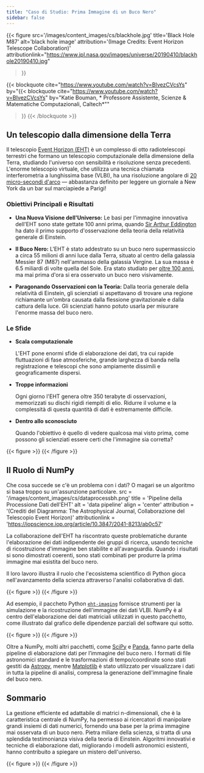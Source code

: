 ```yaml
---
title: "Caso di Studio: Prima Immagine di un Buco Nero"
sidebar: false
---
```


{{< figure
  src='/images/content_images/cs/blackhole.jpg'
  title='Black Hole M87'
  alt='black hole image'
  attribution='(Image Credits: Event Horizon Telescope Collaboration)'
  attributionlink="https://www.jpl.nasa.gov/images/universe/20190410/blackhole20190410.jpg"
>}}

{{< blockquote
  cite="https://www.youtube.com/watch?v=BIvezCVcsYs"
  by="{{< blockquote cite="https://www.youtube.com/watch?v=BIvezCVcsYs" by="Katie Bouman, \* Professore Assistente, Scienze & Matematiche Computazionali, Caltech\*""
>}}
{{< /blockquote >}}

## Un telescopio dalla dimensione della Terra

Il telescopio [Event Horizon (EHT)](https://eventhorizontelescope.org) è un complesso di otto radiotelescopi terrestri che formano un telescopio computazionale della dimensione della Terra, studiando l'universo con sensibilità e risoluzione senza precedenti.  L'enorme telescopio virtuale, che utilizza una tecnica chiamata interferometria a lunghissima base (VLBI), ha una risoluzione angolare di [20 micro-secondi d'arco][resolution] — abbastanza definito per leggere un giornale a New York da un bar sul marciapiede a Parigi!

[resolution]: https://eventhorizontelescope.org/press-release-april-10-2019-astronomers-capture-first-image-black-hole

### Obiettivi Principali e Risultati

- **Una Nuova Visione dell'Universo:** Le basi per l'immagine innovativa dell'EHT sono state gettate 100 anni prima, quando [Sir Arthur Eddington][eddington] ha dato il primo supporto d'osservazione della teoria della relatività generale di Einstein.

- **Il Buco Nero:** L'EHT è stato addestrato su un buco nero supermassiccio a circa 55 milioni di anni luce dalla Terra, situato al centro della galassia Messier 87 (M87) nell'ammasso della galassia Vergine. La sua massa è 6.5 miliardi di volte quella del Sole. Era stato studiato per [oltre 100 anni](https://www.jpl.nasa.gov/news/news.php?feature=7385), ma mai prima d'ora si era osservato un buco nero visivamente.

- **Paragonando Osservazioni con la Teoria:** Dalla teoria generale della relatività di Einstein, gli scienziati si aspettavano di trovare una regione richiamante un'ombra causata dalla flessione gravitazionale e dalla cattura della luce. Gli scienziati hanno potuto usarla per misurare l'enorme massa del buco nero.

[eddington]: https://en.wikipedia.org/wiki/Eddington_experiment

### Le Sfide

- **Scala computazionale**

  L'EHT pone enormi sfide di elaborazione dei dati, tra cui rapide fluttuazioni di fase atmosferiche, grande larghezza di banda nella registrazione e telescopi che sono ampiamente dissimili e geograficamente dispersi.

- **Troppe informazioni**

  Ogni giorno l'EHT genera oltre 350 terabyte di osservazioni, memorizzati su dischi rigidi riempiti di elio. Ridurre il volume e la complessità di questa quantità di dati è estremamente difficile.

- **Dentro allo sconosciuto**

  Quando l'obiettivo è quello di vedere qualcosa mai visto prima, come possono gli scienziati essere certi che l'immagine sia corretta?

{{< figure >}}
{{< /figure >}}

## Il Ruolo di NumPy

Che cosa succede se c'è un problema con i dati? O magari se un algoritmo si basa troppo su un'assunzione particolare. src = '/images/content_images/cs/dataprocessbh.png'
title = 'Pipeline della Processione Dati dell'EHT'
alt = 'data pipeline'
align = 'center'
attribution = '(Crediti del Diagramma: The Astrophysical Journal, Collaborazione del Telescopio Event Horizon)'
attributionlink = 'https://iopscience.iop.org/article/10.3847/2041-8213/ab0c57'

La collaborazione dell'EHT ha riscontrato queste problematiche durante l'elaborazione dei dati indipendente dei gruppi di ricerca, usando tecniche di ricostruzione d'immagine ben stabilite e all'avanguardia.  Quando i risultati si sono dimostrati coerenti, sono stati combinati per produrre la prima immagine mai esistita del buco nero.

Il loro lavoro illustra il ruolo che l'ecosistema scientifico di Python gioca nell'avanzamento della scienza attraverso l'analisi collaborativa di dati.

{{< figure >}}
{{< /figure >}}

Ad esempio, il paccheto Python [`eht-imaging`][ehtim]  fornisce strumenti per la simulazione e la ricostruzione dell'immagine dei dati VLBI.
NumPy è al centro dell'elaborazione dei dati matriciali utilizzati in questo pacchetto, come illustrato dal grafico delle dipendenze parziali del software
qui sotto.

{{< figure >}}
{{< /figure >}}

[ehtim]: https://github.com/achael/eht-imaging

Oltre a NumPy, molti altri pacchetti, come [SciPy](https://www.scipy.org) e [Panda](https://pandas.io), fanno parte della pipeline di elaborazione dati per l’immagine del buco nero.
I formati di file astronomici standard e le trasformazioni di tempo/coordinate sono stati gestiti da [Astropy][astropy], mentre [Matplotlib][mpl] è stato utilizzato per visualizzare i dati in tutta la pipeline di analisi, compresa la generazione dell'immagine finale del buco nero.

[astropy]: https://www.astropy.org/
[mpl]: https://matplotlib.org/

## Sommario

La gestione efficiente ed adattabile di matrici n-dimensionali, che è la caratteristica centrale di NumPy,
ha permesso ai ricercatori di manipolare grandi insiemi di dati numerici, fornendo una base
per la prima immagine mai osservata di un buco nero. Pietra miliare della scienza, si tratta di una splendida testimonianza visiva della teoria di Einstein.   Algoritmi innovativi e tecniche di elaborazione dati, migliorando i modelli astronomici esistenti, hanno contribuito a spiegare un mistero
dell'universo.

{{< figure >}}
{{< /figure >}}

